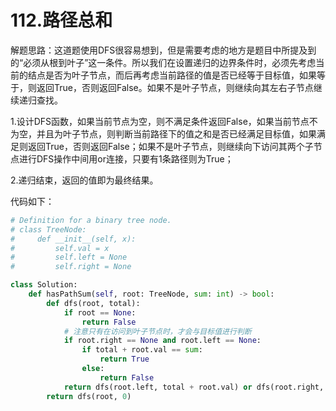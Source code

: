 # 112.路径总和

解题思路：这道题使用DFS很容易想到，但是需要考虑的地方是题目中所提及到的“必须从根到叶子”这一条件。所以我们在设置递归的边界条件时，必须先考虑当前的结点是否为叶子节点，而后再考虑当前路径的值是否已经等于目标值，如果等于，则返回True，否则返回False。如果不是叶子节点，则继续向其左右子节点继续递归查找。

1.设计DFS函数，如果当前节点为空，则不满足条件返回False，如果当前节点不为空，并且为叶子节点，则判断当前路径下的值之和是否已经满足目标值，如果满足则返回True，否则返回False；如果不是叶子节点，则继续向下访问其两个子节点进行DFS操作中间用or连接，只要有1条路径则为True；

2.递归结束，返回的值即为最终结果。

代码如下：

```python
# Definition for a binary tree node.
# class TreeNode:
#     def __init__(self, x):
#         self.val = x
#         self.left = None
#         self.right = None

class Solution:
    def hasPathSum(self, root: TreeNode, sum: int) -> bool:
        def dfs(root, total):
            if root == None:
                return False
            # 注意只有在访问到叶子节点时，才会与目标值进行判断
            if root.right == None and root.left == None:
                if total + root.val == sum:
                    return True
                else:
                    return False
            return dfs(root.left, total + root.val) or dfs(root.right, total + root.val)
        return dfs(root, 0)
```
